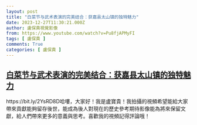 ```yaml
---
layout: post
title: "白菜节与武术表演的完美结合：获嘉县太山镇的独特魅力"
date: 2023-12-27T11:30:21.000Z
author: 盧保貴視覺影像
from: https://www.youtube.com/watch?v=Pu8fjAPMyFI
tags: [ 盧保貴 ]
comments: True
categories: [ 盧保貴 ]
---
```

<!--1703676621000-->
[白菜节与武术表演的完美结合：获嘉县太山镇的独特魅力](https://www.youtube.com/watch?v=Pu8fjAPMyFI)
------

<div>
https://bit.ly/2YsRD8D哈嘍，大家好！我是盧寶貴！我拍攝的視頻希望能給大家帶來貢獻能夠留存後世，能成為後人對現在的歷史參考期待影像能為將來保留文獻，給人們帶來更多的意義與思考。喜歡我的視頻記得評論哦！
</div>
